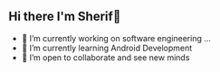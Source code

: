 ## Hi there I'm Sherif👋

- 🔭 I’m currently working on software engineering ...
- 🌱 I’m currently learning Android Development
- 👯 I’m open to collaborate and see new minds
